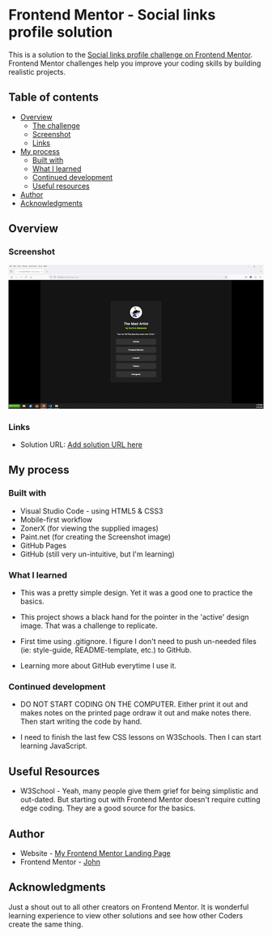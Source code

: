 # Frontend Mentor - Social links profile solution

This is a solution to the [Social links profile challenge on Frontend Mentor](https://www.frontendmentor.io/challenges/social-links-profile-UG32l9m6dQ). Frontend Mentor challenges help you improve your coding skills by building realistic projects. 

## Table of contents

- [Overview](#overview)
  - [The challenge](#the-challenge)
  - [Screenshot](#screenshot)
  - [Links](#links)
- [My process](#my-process)
  - [Built with](#built-with)
  - [What I learned](#what-i-learned)
  - [Continued development](#continued-development)
  - [Useful resources](#useful-resources)
- [Author](#author)
- [Acknowledgments](#acknowledgments)

## Overview

### Screenshot

![](./screenshot.jpg)

### Links

- Solution URL: [Add solution URL here](https://madartistphoto.github.io/social-links-profile-main/)

## My process

### Built with

- Visual Studio Code - using HTML5 & CSS3
- Mobile-first workflow
- ZonerX (for viewing the supplied images)
- Paint.net (for creating the Screenshot image)
- GitHub Pages
- GitHub (still very un-intuitive, but I'm learning)

### What I learned

- This was a pretty simple design. Yet it was a good one to practice the basics.

- This project shows a black hand for the pointer in the 'active' design image. That was a challenge to replicate.

- First time using .gitignore. I figure I don't need to push un-needed files (ie: style-guide, README-template, etc.) to GitHub.

- Learning more about GitHub everytime I use it.

### Continued development

- DO NOT START CODING ON THE COMPUTER. Either print it out and makes notes on the printed page ordraw it out and make notes there. Then start writing the code by hand.

- I need to finish the last few CSS lessons on W3Schools. Then I can start learning JavaScript.

## Useful Resources

- W3School - Yeah, many people give them grief for being simplistic and out-dated. But starting out with Frontend Mentor doesn't require cutting edge coding. They are a good source for the basics.

## Author

- Website - [My Frontend Mentor Landing Page](https://madartistphoto.github.io/FM-Landing-Page/)
- Frontend Mentor - [John](https://www.frontendmentor.io/profile/MadArtistPhoto)


## Acknowledgments

Just a shout out to all other creators on Frontend Mentor. It is wonderful learning experience to view other solutions and see how other Coders create the same thing.
